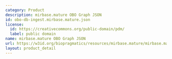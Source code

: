 ```yaml
---
category: Product
description: mirbase.mature OBO Graph JSON
id: obo-db-ingest.mirbase.mature.json
license:
  id: https://creativecommons.org/public-domain/pdm/
  label: public domain
name: mirbase.mature OBO Graph JSON
url: https://w3id.org/biopragmatics/resources/mirbase.mature/mirbase.mature.json
layout: product_detail
---
```

